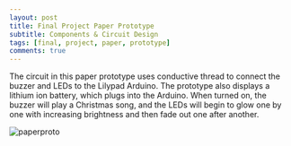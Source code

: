 ```yaml
---
layout: post
title: Final Project Paper Prototype
subtitle: Components & Circuit Design
tags: [final, project, paper, prototype]
comments: true
---
```


The circuit in this paper prototype uses conductive thread to connect the buzzer and LEDs to the Lilypad Arduino. The prototype also displays a lithium ion battery, which plugs into the Arduino.
When turned on, the buzzer will play a Christmas song, and the LEDs will begin to glow one by one with increasing brightness and then fade out one after another.

![paperproto](http://Rebecca-ET.github.io/img/finalpaperproto.jpg)
